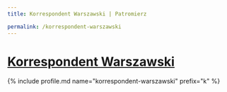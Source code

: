 ```yaml
---
title: Korrespondent Warszawski | Patromierz

permalink: /korrespondent-warszawski
---
```


# [Korrespondent Warszawski](https://patronite.pl/korrespondent-warszawski)

{% include profile.md name="korrespondent-warszawski" prefix="k" %}
